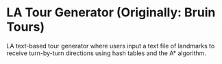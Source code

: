 # LA Tour Generator (Originally: Bruin Tours) 
LA text-based tour generator where users input a text file of landmarks to receive turn-by-turn directions using hash tables and the A* algorithm.
